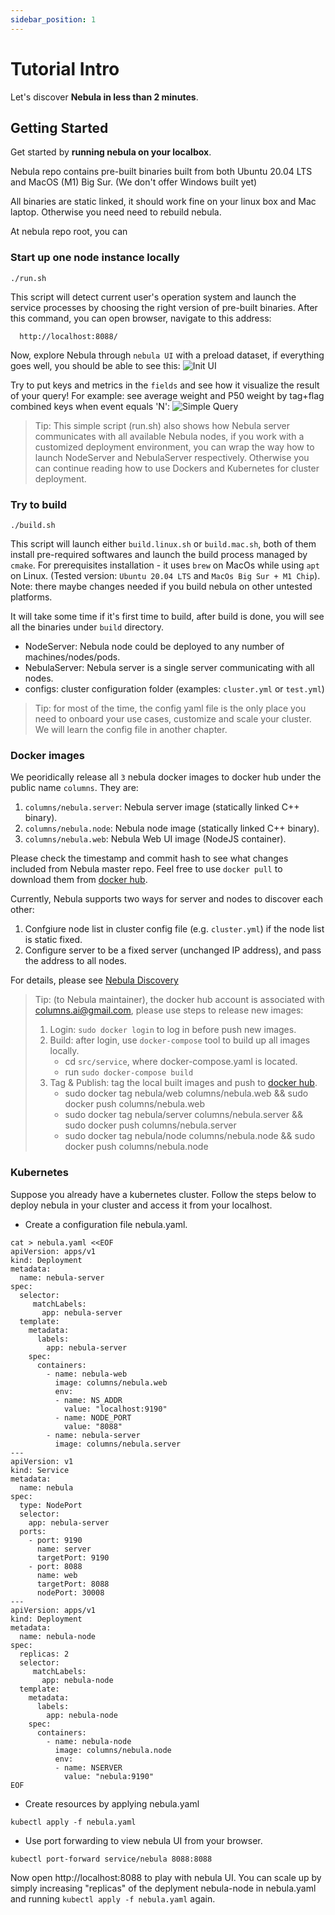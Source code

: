 ```yaml
---
sidebar_position: 1
---
```


# Tutorial Intro

Let's discover **Nebula in less than 2 minutes**.

## Getting Started

Get started by **running nebula on your localbox**.

Nebula repo contains pre-built binaries built from both Ubuntu 20.04 LTS and MacOS (M1) Big Sur.
(We don't offer Windows built yet)

All binaries are static linked, it should work fine on your linux box and Mac laptop. Otherwise you need need to rebuild nebula.

At nebula repo root, you can

### Start up one node instance locally

```shell
./run.sh
```

This script will detect current user's operation system and launch the service processes by choosing the right version of pre-built binaries.
After this command, you can open browser, navigate to this address: 
```
  http://localhost:8088/
``` 
Now, explore Nebula through `nebula UI` with a preload dataset, if everything goes well, you should be able to see this:
![Init UI](/img/init.png)

Try to put keys and metrics in the `fields` and see how it visualize the result of your query!
For example: see average weight and P50 weight by tag+flag combined keys when event equals 'N':
![Simple Query](/img/simple_query.png)

> Tip: This simple script (run.sh) also shows how Nebula server communicates with all available Nebula nodes, if you work with a customized deployment environment, you can wrap the way how to launch NodeServer and NebulaServer respectively. Otherwise you can continue reading how to use Dockers and Kubernetes for cluster deployment.

### Try to build

```shell
./build.sh
```

This script will launch either `build.linux.sh` or `build.mac.sh`, both of them install pre-required softwares and launch the build process managed by `cmake`.
For prerequisites installation - it uses `brew` on MacOs while using `apt` on Linux. (Tested version: `Ubuntu 20.04 LTS` and `MacOs Big Sur + M1 Chip`).
Note: there maybe changes needed if you build nebula on other untested platforms.

It will take some time if it's first time to build, after build is done, you will see all the binaries under `build` directory.
- NodeServer: Nebula node could be deployed to any number of machines/nodes/pods.
- NebulaServer: Nebula server is a single server communicating with all nodes.
- configs: cluster configuration folder (examples: `cluster.yml` or `test.yml`)

> Tip: for most of the time, the config yaml file is the only place you need to onboard your use cases, customize and scale your cluster. We will learn the config file in another chapter.


### Docker images
We peoridically release all `3` nebula docker images to docker hub under the public name `columns`. They are:
1. `columns/nebula.server`: Nebula server image (statically linked C++ binary).
2. `columns/nebula.node`: Nebula node image (statically linked C++ binary).
3. `columns/nebula.web`: Nebula Web UI image (NodeJS container).

Please check the timestamp and commit hash to see what changes included from Nebula master repo.
Feel free to use `docker pull` to download them from [docker hub](https://hub.docker.com/u/columns).

Currently, Nebula supports two ways for server and nodes to discover each other:
1. Confgiure node list in cluster config file (e.g. `cluster.yml`) if the node list is static fixed.
2. Configure server to be a fixed server (unchanged IP address), and pass the address to all nodes.

For details, please see [Nebula Discovery](basics/5-discovery.md)

> Tip: (to Nebula maintainer), the docker hub account is associated with columns.ai@gmail.com, please use steps to release new images:
> 1. Login: `sudo docker login` to log in before push new images.
> 2. Build: after login, use `docker-compose` tool to build up all images locally.
>    - cd `src/service`, where docker-compose.yaml is located.
>    - run `sudo docker-compose build`
> 3. Tag & Publish: tag the local built images and push to [docker hub](https://hub.docker.com/u/columns).
>    - sudo docker tag nebula/web columns/nebula.web && sudo docker push columns/nebula.web
>    - sudo docker tag nebula/server columns/nebula.server && sudo docker push columns/nebula.server
>    - sudo docker tag nebula/node columns/nebula.node && sudo docker push columns/nebula.node


### Kubernetes

Suppose you already have a kubernetes cluster. Follow the steps below to deploy nebula in your cluster and access it from your localhost.

* Create a configuration file nebula.yaml.

```shell
cat > nebula.yaml <<EOF
apiVersion: apps/v1
kind: Deployment
metadata:
  name: nebula-server
spec:
  selector:
     matchLabels:
       app: nebula-server
  template:
    metadata:
      labels:
        app: nebula-server
    spec:
      containers:
        - name: nebula-web
          image: columns/nebula.web
          env:
          - name: NS_ADDR
            value: "localhost:9190"
          - name: NODE_PORT
            value: "8088"
        - name: nebula-server
          image: columns/nebula.server
---
apiVersion: v1
kind: Service
metadata:
  name: nebula
spec:
  type: NodePort
  selector:
    app: nebula-server
  ports:
    - port: 9190
      name: server
      targetPort: 9190
    - port: 8088
      name: web
      targetPort: 8088
      nodePort: 30008
---
apiVersion: apps/v1
kind: Deployment
metadata:
  name: nebula-node
spec:
  replicas: 2
  selector:
     matchLabels:
       app: nebula-node
  template:
    metadata:
      labels:
        app: nebula-node
    spec:
      containers:
        - name: nebula-node
          image: columns/nebula.node
          env:
          - name: NSERVER
            value: "nebula:9190"
EOF
```

* Create resources by applying nebula.yaml

```shell
kubectl apply -f nebula.yaml
```

* Use port forwarding to view nebula UI from your browser.

```shell
kubectl port-forward service/nebula 8088:8088
```

Now open http://localhost:8088 to play with nebula UI. You can scale up by simply increasing "replicas" of the deplyment nebula-node in nebula.yaml and running `kubectl apply -f nebula.yaml` again.
